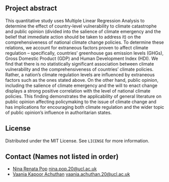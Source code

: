 ## Project abstract

This quantitative study uses Multiple Linear Regression Analysis to determine the effect of country-level vulnerability to climate catastrophe and public opinion (divided into the salience of climate emergency and the belief that immediate action should be taken to address it) on the comprehensiveness of national climate change policies. To determine these relations, we account for extraneous factors proven to affect climate regulation – specifically, countries’ greenhouse gas emission levels (GHGs), Gross Domestic Product (GDP) and Human Development Index (HDI). We find that there is no statistically significant association between climate vulnerability and the comprehensiveness of countries’ climate policies. Rather, a nation’s climate regulation levels are influenced by extraneous factors such as the ones stated above. On the other hand, public opinion, including the salience of climate emergency and the will to enact change displays a strong positive correlation with the level of national climate policies. This finding demonstrates the applicability of general literature on public opinion affecting policymaking to the issue of climate change and has implications for encouraging both climate regulation and the wider topic of public opinion’s influence in authoritarian states. 

## License

Distributed under the MIT License. See `LICENSE` for more information.

## Contact (Names not listed in order)

* [Nina Renata Pop](https://www.linkedin.com/in/nina-renata-pop/) nina.pop.20@ucl.ac.uk
* [Vaania Kapoor Achuthan](https://www.linkedin.com/in/vaania-kapoor-achuthan-1581bb208/?originalSubdomain=uk) vaania.achuthan.20@ucl.ac.uk
